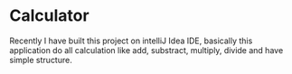 # Calculator
Recently I have built this project on intelliJ Idea IDE, basically this application do all calculation like add, substract, multiply, divide and have simple structure.
